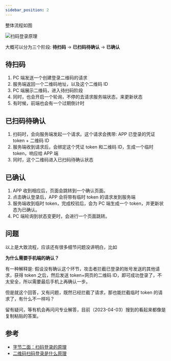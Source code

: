 ```yaml
---
sidebar_position: 2
---
```


整体流程如图

![扫码登录原理](/img/doc/html/扫码登录原理.png)

大概可以分为三个阶段: **待扫码** -> **已扫码待确认** -> **已确认**

## 待扫码

1. PC 端发送一个创建登录二维码的请求
2. 服务端返回一个二维码地址，以及这个二维码 ID
3. PC 端展示二维码，进入待扫码阶段
4. 同时，也会开启一个轮询，不停的去请求服务端状态，来更新状态
5. 有时候，前端也会有一个过期倒计时

## 已扫码待确认

1. 扫码时，会向服务端发起一个请求。这个请求会携带: APP 已登录的凭证 token + 二维码 ID
2. 服务端收到请求后，会绑定这个凭证 token 和二维码 ID，生成一个临时 token，响应给 APP 端
3. 同时，这个二维码进入已扫码待确认状态

## 已确认

1. APP 收到相应后，页面会跳转到一个确认页面。
2. 点击确认登录后，APP 会将带有临时 token 的请求发到服务端
3. 服务端收到临时 token，完成校验后，会为 PC 端生成一个 token，并更新状态为已确认。
4. PC 端轮询到状态变更时，会进行一个页面跳转。

## 问题

以上是大致流程，应该还有很多细节问题没讲明白，比如

**为什么需要手机端的确认？**

有一种解释是: 假设没有确认这个环节，攻击者拦截已登录的账号发送的其他请求，获得 token 之后，然后发送 token+网页的二维码 ID，即可成功登录了，不太安全，所以需要最后手机上再确认一步。

但是就这个回答，又有问题，既然已经拦截了请求，那也能拦截临时 token 的请求了，有什么不一样吗？

留有疑问，等有机会再问问专业解答，目前（2023-04-03）搜到的看起来都像是复制粘贴的答案。

## 参考

- [字节二面：扫码登录的原理](https://zhuanlan.zhihu.com/p/497594238)
- [二维码扫码登录是什么原理](https://juejin.cn/post/6940976355097985032)
